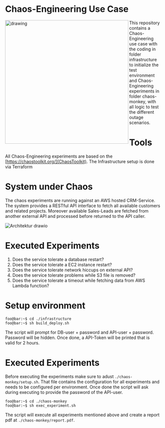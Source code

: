 # Chaos-Engineering Use Case

<img src="https://user-images.githubusercontent.com/36228512/165265277-9fb355ee-fcf6-44fd-a1af-a12de651ed5d.jpeg" alt="drawing" align="left" style="width:400px;"/>
This repository contains a Chaos-Engineering use case with the coding in folder infrastructure to initialize the test environment 
and Chaos-Engineering experiments in folder chaos-monkey, with all logic to test the different outage scenarios. 


# Tools
All Chaos-Engineering experiments are based on the  [https://chaostoolkit.org/](ChaosToolkit).
The Infrastructure setup is done via Terraform

# System under Chaos
The chaos experiments are running against an AWS hosted CRM-Service. The system provides a RESTful API interface to fetch all available customers and related projects. Moreover available Sales-Leads are fetched from another external API and processed before returned to the API caller.

![Architektur drawio](https://user-images.githubusercontent.com/36228512/165273451-7e245c9a-e07b-40f0-9575-4640617b5494.png)

# Executed Experiments

1. Does the service tolerate a database restart?
2. Does the service tolerate a EC2 instance restart?
3. Does the service tolerate network hiccups on external API?
4. Does the service tolerate problems while S3 file is removed?
5. Does the service tolerate a timeout while fetching data from AWS Lambda function?

# Setup environment
```console
foo@bar:~$ cd ./infrastructure
foo@bar:~$ sh build_deploy.sh
```

The script will prompt for DB-user + password and API-user + password. Password will be hidden.
Once done, a API-Token will be printed that is valid for 2 hours.

# Executed Experiments

Before executing the experiments make sure to adust `./chaos-monkey/setup.sh`.
That file contains the configuration for all experiments and needs to be configured per environment.
Once done the script will ask during executing to provide the password of the API-user.

```console
foo@bar:~$ cd ./chaos-monkey
foo@bar:~$ sh exec_experiment.sh
```

The script will execute all experiments mentioned above and create a report pdf at `./chaos-monkey/report.pdf`.
